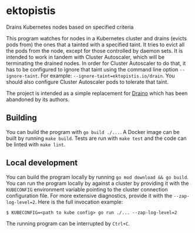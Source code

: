 # ektopistis
Drains Kubernetes nodes based on specified criteria

This program watches for nodes in a Kubernetes cluster and drains (evicts pods
from) the ones that a tainted with a specified taint.  It tries to evict all the
pods from the node, except for those controlled by daemon sets.  It is intended
to work in tandem with Cluster Autoscaler, which will be terminating the
drained nodes.  In order for Cluster Autoscaler to do that, it has to be
configured to ignore that taint using the command line option `--ignore-taint`.
For example: `--ignore-taint=ektopistis.io/drain`.  You should also configure
Cluster Autoscaler pods to tolerate that taint.

The project is intended as a simple replacement for
[Draino](https://github.com/planetlabs/draino) which has been abandoned by its
authors.

## Building

You can build the program with `go build ./...`.  A Docker image can be built
by running `make build`.  Tests are run with `make test` and the code can be
linted with `make lint`.

## Local development

You can build the program locally by running `go mod download && go build`.
You can run the program locally by against a cluster by providing it with the
`KUBECONFIG` environment variable pointing to the cluster connection
configuration file.  For more extensive diagnostics, provide it with the
`--zap-log-level=2`. Here is the full invocation example:
```
$ KUBECONFIG=<path to kube config> go run ./... --zap-log-level=2
```
The running program can be interrupted by `Ctrl+C`.
